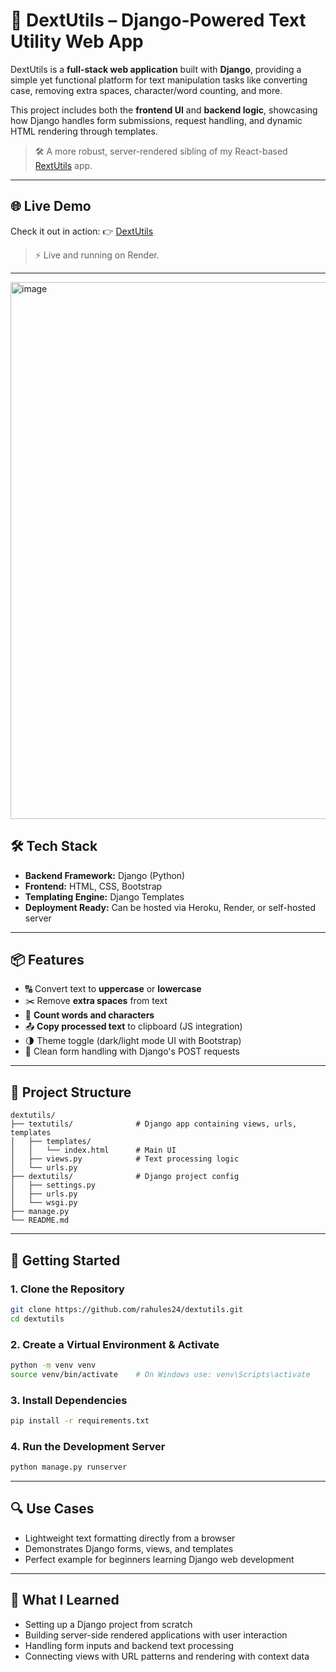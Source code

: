 # 🧰 DextUtils – Django-Powered Text Utility Web App

DextUtils is a **full-stack web application** built with **Django**, providing a simple yet functional platform for text manipulation tasks like converting case, removing extra spaces, character/word counting, and more.

This project includes both the **frontend UI** and **backend logic**, showcasing how Django handles form submissions, request handling, and dynamic HTML rendering through templates.

> 🛠️ A more robust, server-rendered sibling of my React-based [RextUtils](https://github.com/rahules24/rextutils) app.

---

## 🌐 Live Demo

Check it out in action:
👉 [DextUtils](https://dextutils.onrender.com/)
> ⚡ Live and running on Render.

---

<img width="1903" height="859" alt="image" src="https://github.com/user-attachments/assets/6711cadd-ee15-4a5c-b95e-b4534243a832" />


## 🛠️ Tech Stack

- **Backend Framework:** Django (Python)
- **Frontend:** HTML, CSS, Bootstrap
- **Templating Engine:** Django Templates
- **Deployment Ready:** Can be hosted via Heroku, Render, or self-hosted server

---

## 📦 Features

- 🔠 Convert text to **uppercase** or **lowercase**
- ✂️ Remove **extra spaces** from text
- 🔢 **Count words and characters**
- 📤 **Copy processed text** to clipboard (JS integration)
- 🌗 Theme toggle (dark/light mode UI with Bootstrap)
- 📑 Clean form handling with Django's POST requests

---

## 📁 Project Structure

```
dextutils/
├── textutils/              # Django app containing views, urls, templates
│   ├── templates/
│   │   └── index.html      # Main UI
│   ├── views.py            # Text processing logic
│   └── urls.py
├── dextutils/              # Django project config
│   ├── settings.py
│   ├── urls.py
│   └── wsgi.py
├── manage.py
└── README.md
```

---

## 🚀 Getting Started

### 1. Clone the Repository

```bash
git clone https://github.com/rahules24/dextutils.git
cd dextutils
```

### 2. Create a Virtual Environment & Activate

```bash
python -m venv venv
source venv/bin/activate    # On Windows use: venv\Scripts\activate
```

### 3. Install Dependencies

```bash
pip install -r requirements.txt
```

### 4. Run the Development Server

```bash
python manage.py runserver
```

---

## 🔍 Use Cases

- Lightweight text formatting directly from a browser
- Demonstrates Django forms, views, and templates
- Perfect example for beginners learning Django web development

---

## 🧠 What I Learned

- Setting up a Django project from scratch
- Building server-side rendered applications with user interaction
- Handling form inputs and backend text processing
- Connecting views with URL patterns and rendering with context data
